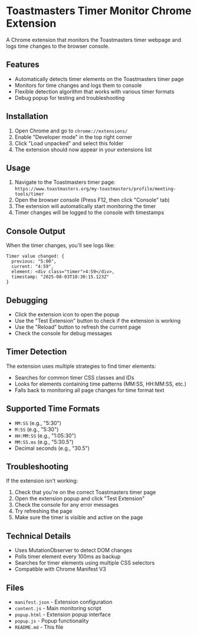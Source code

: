 # Toastmasters Timer Monitor Chrome Extension

A Chrome extension that monitors the Toastmasters timer webpage and logs time changes to the browser console.

## Features

- Automatically detects timer elements on the Toastmasters timer page
- Monitors for time changes and logs them to console
- Flexible detection algorithm that works with various timer formats
- Debug popup for testing and troubleshooting

## Installation

1. Open Chrome and go to `chrome://extensions/`
2. Enable "Developer mode" in the top right corner
3. Click "Load unpacked" and select this folder
4. The extension should now appear in your extensions list

## Usage

1. Navigate to the Toastmasters timer page: `https://www.toastmasters.org/my-toastmasters/profile/meeting-tools/timer`
2. Open the browser console (Press F12, then click "Console" tab)
3. The extension will automatically start monitoring the timer
4. Timer changes will be logged to the console with timestamps

## Console Output

When the timer changes, you'll see logs like:
```
Timer value changed: {
  previous: "5:00",
  current: "4:59", 
  element: <div class="timer">4:59</div>,
  timestamp: "2025-08-03T10:30:15.123Z"
}
```

## Debugging

- Click the extension icon to open the popup
- Use the "Test Extension" button to check if the extension is working
- Use the "Reload" button to refresh the current page
- Check the console for debug messages

## Timer Detection

The extension uses multiple strategies to find timer elements:
- Searches for common timer CSS classes and IDs
- Looks for elements containing time patterns (MM:SS, HH:MM:SS, etc.)
- Falls back to monitoring all page changes for time format text

## Supported Time Formats

- `MM:SS` (e.g., "5:30")
- `M:SS` (e.g., "5:30") 
- `HH:MM:SS` (e.g., "1:05:30")
- `MM:SS.ms` (e.g., "5:30.5")
- Decimal seconds (e.g., "30.5")

## Troubleshooting

If the extension isn't working:

1. Check that you're on the correct Toastmasters timer page
2. Open the extension popup and click "Test Extension"
3. Check the console for any error messages
4. Try refreshing the page
5. Make sure the timer is visible and active on the page

## Technical Details

- Uses MutationObserver to detect DOM changes
- Polls timer element every 100ms as backup
- Searches for timer elements using multiple CSS selectors
- Compatible with Chrome Manifest V3

## Files

- `manifest.json` - Extension configuration
- `content.js` - Main monitoring script
- `popup.html` - Extension popup interface  
- `popup.js` - Popup functionality
- `README.md` - This file
